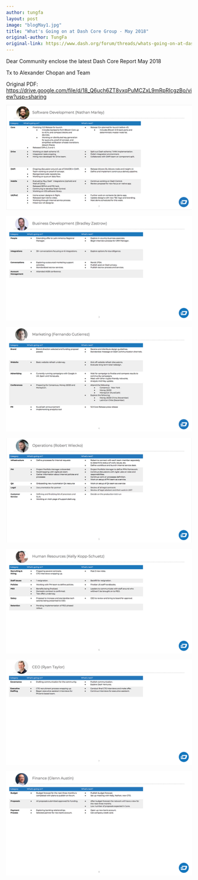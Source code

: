 ```yaml
---
author: tungfa
layout: post
image: "blogMay1.jpg"
title: "What's Going on at Dash Core Group - May 2018"
original-author: TungFa
original-link: https://www.dash.org/forum/threads/whats-going-on-at-dash-core-group-may-2018.37474/
---
```



Dear Community
enclose the latest Dash Core Report May 2018

Tx to Alexander Chopan and Team

Original PDF:
<https://drive.google.com/file/d/18_Q6uch6ZT8vxqPuMCZxL9mRpRIcgzBo/view?usp=sharing>

![blogMay2](/assets/img/blog/blogMay2.jpg)

![blogMay3](/assets/img/blog/blogMay3.jpg)

![blogMay4](/assets/img/blog/blogMay4.jpg)

![blogMay5](/assets/img/blog/blogMay5.jpg)

![blogMay6](/assets/img/blog/blogMay6.jpg)

![blogMay7](/assets/img/blog/blogMay7.jpg)

![blogMay8](/assets/img/blog/blogMay8.jpg)

